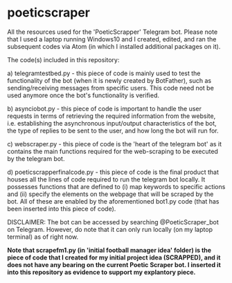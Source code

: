 # poeticscraper
All the resources used for the 'PoeticScrapper' Telegram bot. Please note that I used a laptop running Windows10 and I created, edited, and ran the subsequent codes via Atom (in which I installed additional packages on it).

The code(s) included in this repository:

a) telegramtestbed.py - this piece of code is mainly used to test the functionality of the bot (when it is newly created by BotFather), such as sending/receiving messages from specific users. This code need not be used anymore once the bot's functionality is verified.

b) asynciobot.py - this piece of code is important to handle the user requests in terms of retrieving the required information from the website, i.e. establishing the asynchronous input/output characteristics of the bot, the type of replies to be sent to the user, and how long the bot will run for.

c) webscraper.py - this piece of code is the 'heart of the telegram bot' as it contains the main functions required for the web-scraping to be executed by the telegram bot.

d) poeticscrapperfinalcode.py - this piece of code is the final product that houses all the lines of code required to run the telegram bot locally. It possesses functions that are defined to (i) map keywords to specific actions and (ii) specify the elements on the webpage that will be scraped by the bot. All of these are enabled by the aforementioned bot1.py code (that has been inserted into this piece of code).

DISCLAIMER: The bot can be accessed by searching @PoeticScraper_bot on Telegram. However, do note that it can only run locally (on my laptop terminal) as of right now.


**Note that scrapefm1.py (in 'initial football manager idea' folder) is the piece of code that I created for my initial project idea (SCRAPPED), and it does not have any bearing on the current Poetic Scraper bot. I inserted it into this repository as evidence to support my explantory piece.** 
